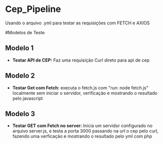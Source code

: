 # Cep_Pipeline
Usando o arquivo .yml para testar as requisições com FETCH e AXIOS

#Modelos de Teste
## Modelo 1
- **Testar API de CEP:**
  Faz uma requisição Curl direto para api de cep
## Modelo 2 
- **Testar Get com Fetch:** 
  executa o fetch.js com "run: node fetch.js" localmente sem iniciar o servidor, verificação e mostrando o resultado pelo javascript
## Modelo 3 
- **Testar GET com Fetch no server:**
  Inicia um servidor configurado no arquivo server.js, e testa a porta 3000 passando na url o cep pelo curl, fazendo uma verficação e mostrando o resultado pelo yml com php

